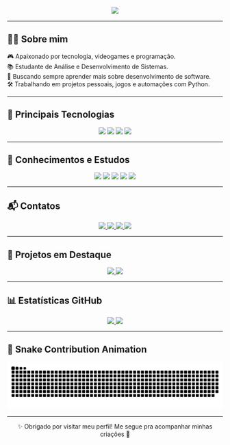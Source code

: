 <!-- Banner animado no topo -->
<p align="center">
  <img src="https://readme-typing-svg.herokuapp.com?font=Fira+Code&size=22&duration=4000&pause=500&color=1EB980&center=true&vCenter=true&width=500&lines=Olá%2C+eu+sou+Cainã+Reis!;Desenvolvedor+em+formação.;Amante+de+tecnologia+e+videogames.;Bem-vindo+ao+meu+GitHub+%F0%9F%91%BD" />
</p>

---

## 👨‍💻 Sobre mim

🎮 Apaixonado por tecnologia, videogames e programação.<br>
📚 Estudante de Análise e Desenvolvimento de Sistemas.<br>
🚀 Buscando sempre aprender mais sobre desenvolvimento de software.<br>
🛠️ Trabalhando em projetos pessoais, jogos e automações com Python.<br>

---

## 🧰 Principais Tecnologias

<p align="center">
  <img src="https://cdn.jsdelivr.net/gh/devicons/devicon/icons/python/python-original.svg" width="60"/>
  <img src="https://cdn.jsdelivr.net/gh/devicons/devicon/icons/pycharm/pycharm-original.svg" width="60"/>
  <img src="https://cdn.jsdelivr.net/gh/devicons/devicon/icons/github/github-original.svg" width="60"/>
  <img src="https://cdn.jsdelivr.net/gh/devicons/devicon/icons/chrome/chrome-original.svg" width="60"/>
</p>

---

## 🧠 Conhecimentos e Estudos

<p align="center">
  <img src="https://cdn.jsdelivr.net/gh/devicons/devicon/icons/php/php-plain.svg" width="60"/>
  <img src="https://cdn.jsdelivr.net/gh/devicons/devicon/icons/android/android-plain-wordmark.svg" width="60"/>
  <img src="https://cdn.jsdelivr.net/gh/devicons/devicon/icons/mysql/mysql-original.svg" width="60"/>
  <img src="https://cdn.jsdelivr.net/gh/devicons/devicon/icons/java/java-original.svg" width="60"/>
  <img src="https://cdn.jsdelivr.net/gh/devicons/devicon/icons/c/c-original.svg" width="60"/>
</p>

---

## 📬 Contatos

<p align="center">
  <a href="https://instagram.com/caina.darc" target="_blank">
    <img src="https://img.shields.io/badge/Instagram-E4405F?style=for-the-badge&logo=instagram&logoColor=white"/>
  </a> 
  <a href="https://www.linkedin.com/in/cain%C3%A3-reis-9b1622152" target="_blank">
    <img src="https://img.shields.io/badge/LinkedIn-0077B5?style=for-the-badge&logo=linkedin&logoColor=white"/>
  </a> 
  <a href="mailto:darkreis2@gmail.com" target="_blank">
    <img src="https://img.shields.io/badge/Gmail-D14836?style=for-the-badge&logo=gmail&logoColor=white"/>
  </a>  
  <a href="https://api.whatsapp.com/send?phone=5585988768488" target="_blank">
    <img src="https://img.shields.io/badge/WhatsApp-25D366?style=for-the-badge&logo=whatsapp&logoColor=white"/>
  </a>
</p>

---

## 🚀 Projetos em Destaque

<p align="center">
  <a href="https://github.com/Cainareiss" target="_blank">
    <img src="https://github-readme-stats.vercel.app/api/pin/?username=Cainareiss&repo=Gerador-de-Projetos&theme=dracula"/>
  </a>
  <a href="https://github.com/Cainareiss" target="_blank">
    <img src="https://github-readme-stats.vercel.app/api/pin/?username=Cainareiss&repo=MeuSite-Dropshipping&theme=dracula"/>
  </a>
</p>

---

## 📊 Estatísticas GitHub

<div align="center">
  <a href="https://github.com/Cainareiss">
    <img height="180em" src="https://github-readme-stats.vercel.app/api/top-langs/?username=Cainareiss&layout=compact&langs_count=7&theme=dracula"/>
    <img height="180em" src="https://github-readme-stats.vercel.app/api?username=Cainareiss&show_icons=true&theme=dracula&include_all_commits=true&count_private=true"/>
  </a>
</div>

---

## 🐍 Snake Contribution Animation

<p align="center">
  <img src="https://raw.githubusercontent.com/Platane/snk/output/github-contribution-grid-snake.svg" alt="snake gif" />
</p>

---

<p align="center">✨ Obrigado por visitar meu perfil! Me segue pra acompanhar minhas criações 👾</p>
